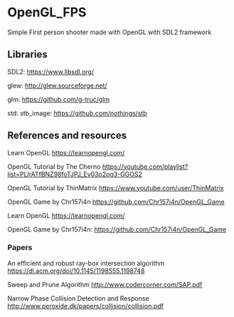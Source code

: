 # OpenGL_FPS

Simple First person shooter made with OpenGL with SDL2 framework

## Libraries

SDL2: 
	https://www.libsdl.org/
	
glew:
	http://glew.sourceforge.net/
	
glm:
	https://github.com/g-truc/glm
	
std: stb_image:
	https://github.com/nothings/stb

## References and resources
Learn OpenGL
	https://learnopengl.com/

OpenGL Tutorial by The Cherno
	https://youtube.com/playlist?list=PLlrATfBNZ98foTJPJ_Ev03o2oq3-GGOS2
	
OpenGL Tutorial by ThinMatrix
	https://www.youtube.com/user/ThinMatrix

OpenGL Game by Chr157i4n
	https://github.com/Chr157i4n/OpenGL_Game
	
Learn OpenGL
	https://learnopengl.com/

OpenGL Game by Chr157i4n: 
	https://github.com/Chr157i4n/OpenGL_Game
	
### Papers
An efficient and robust ray-box intersection algorithm
	https://dl.acm.org/doi/10.1145/1198555.1198748

Sweep and Prune Algorithm
	http://www.codercorner.com/SAP.pdf

Narrow Phase Collision Detection and Response
	http://www.peroxide.dk/papers/collision/collision.pdf
